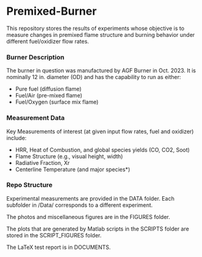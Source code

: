 # Premixed-Burner
This repository stores the results of experiments whose objective is to measure changes in premixed flame structure and burning behavior under different fuel/oxidizer flow rates.

### Burner Description
The burner in question was manufactured by AGF Burner in Oct. 2023. It is nominally 12 in. diameter (OD) and has the capability to run as either:
- Pure fuel (diffusion flame)
- Fuel/Air (pre-mixed flame)
- Fuel/Oxygen (surface mix flame)

### Measurement Data
Key Measurements of interest (at given input flow rates, fuel and oxidizer) include:
- HRR, Heat of Combustion, and global species yields (CO, CO2, Soot)
- Flame Structure (e.g., visual height, width)
- Radiative Fraction, Xr
- Centerline Temperature (and major species*)

### Repo Structure
Experimental measurements are provided in the DATA folder. Each subfolder in /Data/ corresponds to a different experiment. 

The photos and miscellaneous figures are in the FIGURES folder.

The plots that are generated by Matlab scripts in the SCRIPTS folder are stored in the SCRIPT_FIGURES folder.

The LaTeX test report is in DOCUMENTS.
